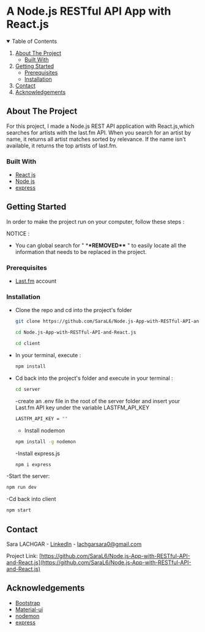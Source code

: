 # A Node.js RESTful API App with React.js

<!-- TABLE OF CONTENTS -->
<details open="open">
  <summary>Table of Contents</summary>
  <ol>
    <li>
      <a href="#about-the-project">About The Project</a>
      <ul>
        <li><a href="#built-with">Built With</a></li>
      </ul>
    </li>
    <li>
      <a href="#getting-started">Getting Started</a>
      <ul>
        <li><a href="#prerequisites">Prerequisites</a></li>
        <li><a href="#installation">Installation</a></li>
      </ul>
    </li>
    <li><a href="#contact">Contact</a></li>
    <li><a href="#acknowledgements">Acknowledgements</a></li>
  </ol>
</details>

<!-- ABOUT THE PROJECT -->

## About The Project

For this project, I made a Node.js REST API application with React.js,which searches for artists with the last.fm API.
When you search for an artist by name, it returns all artist matches sorted by relevance.
If the name isn't available, it returns the top artists of last.fm.

### Built With

- [React js](https://reactjs.org/)
- [Node js](https://nodejs.org/)
- [express](https://expressjs.com/)
<!-- GETTING STARTED -->

## Getting Started

In order to make the project run on your computer, follow these steps :

NOTICE :

- You can global search for " \***\*REMOVED\*\*** " to easily locate all the information that needs to be replaced in the project.

### Prerequisites

- [Last.fm](https://www.last.fm/join/) account

### Installation

- Clone the repo and cd into the project's folder

  ```sh
  git clone https://github.com/SaraL6/Node.js-App-with-RESTful-API-and-React.js.git
  ```

  ```sh
  cd Node.js-App-with-RESTful-API-and-React.js
  ```

  ```sh
  cd client
  ```

- In your terminal, execute :

  ```sh
  npm install
  ```

- Cd back into the project's folder and execute in your terminal :

  ```sh
  cd server
  ```

  -create an .env file in the root of the server folder and insert your Last.fm API key under the variable LASTFM_API_KEY

  ```sh
  LASTFM_API_KEY = ""
  ```

  - Install nodemon

  ```sh
  npm install -g nodemon
  ```

  -Install  express.js

  ```sh
  npm i express
  ```
 -Start the server:

  ```sh
  npm run dev
  ```

  -Cd back into client

  ```sh
  npm start
  ```

<!-- CONTACT -->

## Contact

Sara LACHGAR - [LinkedIn](https://www.linkedin.com/in/sara-lachgar/) - lachgarsara0@gmail.com

Project Link: [https://github.com/SaraL6/Node.js-App-with-RESTful-API-and-React.js](https://github.com/SaraL6/Node.js-App-with-RESTful-API-and-React.js)

<!-- ACKNOWLEDGEMENTS -->

## Acknowledgements

- [Bootstrap](https://getbootstrap.com//)
- [Material-ui](https://material-ui.com/)
- [nodemon](https://www.npmjs.com/package/nodemon)
- [express](https://expressjs.com/)
